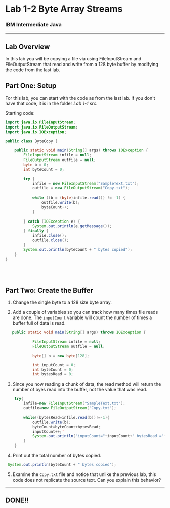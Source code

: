 # Lab 1-2 Byte Array Streams
### IBM Intermediate Java

---

## Lab Overview

In this lab you will be copying a file via using FileInputStream and FileOutputStream that read and write from a 128 byte buffer by modifying the code from the last lab.


## Part One: Setup

For this lab, you can start with the code as from the last lab. If you don't have that code, it is in the folder _Lab 1-1 src_.

Starting code:

```java
import java.io.FileInputStream;
import java.io.FileOutputStream;
import java.io.IOException;

public class ByteCopy {
    
	public static void main(String[] args) throws IOException {
		FileInputStream infile = null;
		FileOutputStream outfile = null;
		byte b = 0;
		int byteCount = 0;
		
		try {
			infile = new FileInputStream("SampleText.txt");
			outfile = new FileOutputStream("Copy.txt");
			
			while ((b = (byte)infile.read()) != -1) {
				outfile.write(b);
				byteCount++;
			}
            
		} catch (IOException e) {
			System.out.println(e.getMessage());
		} finally {
			infile.close();
			outfile.close();
		}
        System.out.println(byteCount + " bytes copied");
	}
}

```
 
<br/><br/>

## Part Two: Create the Buffer
1. Change the single byte to a 128 size byte array.

2. Add a couple of variables so you can track how many times file reads are done. The `inputCount` variable will count the number of times a buffer full of data is read.

```java
   public static void main(String[] args) throws IOException {
        
            FileInputStream infile = null;
            FileOutputStream outfile = null;

            byte[] b = new byte[128];

            int inputCount = 0;
            int byteCount = 0;
            int bytesRead = 0;
```
3. Since you now reading a chunk of data, the read method will return the number of byes read into the buffer, not the value that was read.

```java
    try{
        infile=new FileInputStream("SampleText.txt");
        outfile=new FileOutputStream("Copy.txt");

        while((bytesRead=infile.read(b))!=-1){
            outfile.write(b);
            byteCount=byteCount+bytesRead;
            inputCount++;'
            System.out.println("inputCount="+inputCount+" bytesRead ="+bytesRead);
        }
    }
```

4. Print out the total number of bytes copied.

```java
 System.out.println(byteCount + " bytes copied");
```
5. Examine the `Copy.txt` file and notice that unlike the previous lab, this code does not replicate the source text. Can you explain this behavior?

---

## DONE!!



